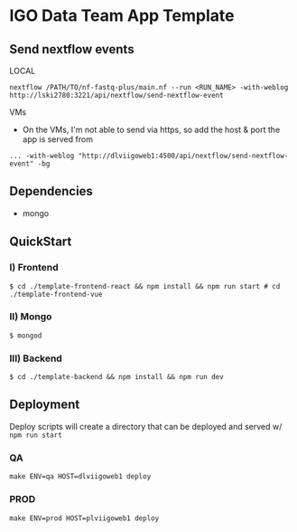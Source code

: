 # IGO Data Team App Template

## Send nextflow events
LOCAL
```
nextflow /PATH/TO/nf-fastq-plus/main.nf --run <RUN_NAME> -with-weblog http://lski2780:3221/api/nextflow/send-nextflow-event
```

VMs

* On the VMs, I'm not able to send via https, so add the host & port the app is served from
```
... -with-weblog "http://dlviigoweb1:4500/api/nextflow/send-nextflow-event" -bg
```

## Dependencies
- mongo

## QuickStart
### I) Frontend 
```
$ cd ./template-frontend-react && npm install && npm run start # cd ./template-frontend-vue
```
### II) Mongo
```
$ mongod
```
### III) Backend
```
$ cd ./template-backend && npm install && npm run dev
```

## Deployment
Deploy scripts will create a directory that can be deployed and served w/ `npm run start`
### QA
``` 
make ENV=qa HOST=dlviigoweb1 deploy
```

### PROD
``` 
make ENV=prod HOST=plviigoweb1 deploy
```
